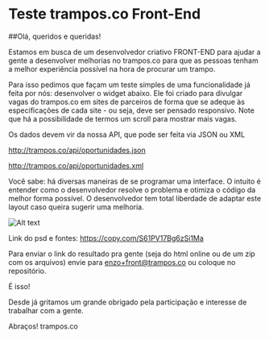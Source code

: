 Teste trampos.co Front-End
=========

##Olá, queridos e queridas! 

Estamos em busca de um desenvolvedor criativo FRONT-END para ajudar a gente a desenvolver melhorias no trampos.co para que as pessoas tenham a melhor experiência possível na hora de procurar um trampo.

Para isso pedimos que façam um teste simples de uma funcionalidade já feita por nós: desenvolver o widget abaixo. Ele foi criado para divulgar vagas do trampos.co em sites de parceiros de forma que se adeque às especificações de cada site - ou seja, deve ser pensado responsivo. Note que há a possibilidade de termos um scroll para mostrar mais vagas.

Os dados devem vir da nossa API, que pode ser feita via JSON ou XML

http://trampos.co/api/oportunidades.json

http://trampos.co/api/oportunidades.xml

Você sabe: há diversas maneiras de se programar uma interface. O intuito é entender como o desenvolvedor resolve o problema e otimiza o código da melhor forma possível. O desenvolvedor tem total liberdade de adaptar este layout caso queira sugerir uma melhoria.


![Alt text](http://trampos.co/media/W1siZiIsIjIwMTQvMDMvMTcvMTVfMTJfMDZfMjIwX3dpZGdldF9CT1hfVkFHQVMuanBnIl1d/widget-BOX-VAGAS.jpg)

Link do psd e fontes: https://copy.com/S61PV17Bg6zSi1Ma

Para enviar o link do resultado pra gente (seja do html online ou de um zip com os arquivos) envie para enzo+front@trampos.co ou coloque no repositório.


É isso! 

Desde já gritamos um grande obrigado pela participação e interesse de trabalhar com a gente. 

Abraços!
trampos.co
